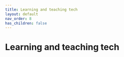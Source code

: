 ```yaml
---
title: Learning and teaching tech
layout: default
nav_order: 8
has_children: false
---
```


# Learning and teaching tech
